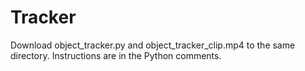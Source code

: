 # Tracker
Download object_tracker.py and object_tracker_clip.mp4 to the same directory. 
Instructions are in the Python comments.
